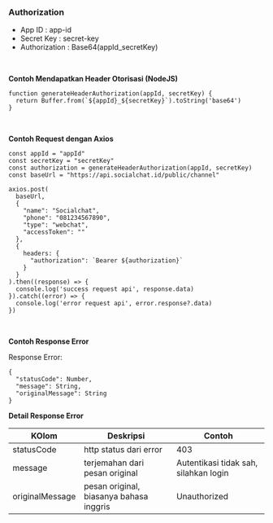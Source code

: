 ### Authorization

- App ID : app-id
- Secret Key : secret-key
- Authorization : Base64(appId_secretKey)

<br>

**Contoh Mendapatkan Header Otorisasi (NodeJS)**

```
function generateHeaderAuthorization(appId, secretKey) {
  return Buffer.from(`${appId}_${secretKey}`).toString('base64')
}
```

<br>

**Contoh Request dengan Axios**

```
const appId = "appId"
const secretKey = "secretKey"
const authorization = generateHeaderAuthorization(appId, secretKey)
const baseUrl = "https://api.socialchat.id/public/channel"

axios.post(
  baseUrl,
  {
    "name": "Socialchat",
    "phone": "081234567890",
    "type": "webchat",
    "accessToken": ""
  },
  {
    headers: {
      "authorization": `Bearer ${authorization}`
    }
  }
).then((response) => {
  console.log('success request api', response.data)
}).catch((error) => {
  console.log('error request api', error.response?.data)
})

```

<br>

**Contoh Response Error**

Response Error:

```
{
  "statusCode": Number,
  "message": String,
  "originalMessage": String
}
```

**Detail Response Error**

| KOlom           | Deskripsi                               | Contoh                                |
| --------------- | --------------------------------------- | ------------------------------------- |
| statusCode      | http status dari error                  | 403                                   |
| message         | terjemahan dari pesan original          | Autentikasi tidak sah, silahkan login |
| originalMessage | pesan original, biasanya bahasa inggris | Unauthorized                          |
